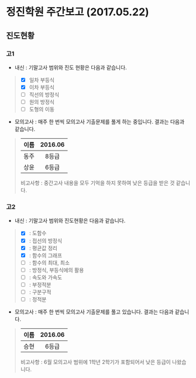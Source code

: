 # 정진학원 주간보고 (2017.05.22)

## 진도현황

### 고1

* 내신 : 기말고사 범위와 진도 현황은 다음과 같습니다.
> - [x] 일차 부등식
> - [x] 이차 부등식
> - [ ] 직선의 방정식
> - [ ] 원의 방정식
> - [ ] 도형의 이동

* 모의고사 : 매주 한 번씩 모의고사 기출문제를 풀게 하는 중입니다. 결과는 다음과 같습니다.

> 이름 | 2016.06
> :------:|:-----:
> 동주 | 8등급
> 상윤 | 6등급
> 
> 비고사항 : 중간고사 내용을 모두 기억을 하지 못하여 낮은 등급을 받은 것 같습니다.

### 고2

* 내신 : 기말고사 범위와 진도현황은 다음과 같습니다.
> - [x] : 도함수
> - [x] : 접선의 방정식
> - [x] : 평균값 정리
> - [x] : 함수의 그래프
> - [ ] : 함수의 최대, 최소
> - [ ] : 방정식, 부등식에의 활용
> - [ ] : 속도와 가속도
> - [ ] : 부정적분
> - [ ] : 구분구적
> - [ ] : 정적분

* 모의고사 : 매주 한 번씩 모의고사 기출문제를 풀고 있습니다. 결과는 다음과 같습니다.

> 이름 | 2016.06
> :----: | :----:
> 승현 | 6등급
>
> 비고사항 : 6월 모의고사 범위에 1학년 2학기가 포함되어서 낮은 등급이 나왔습니다.